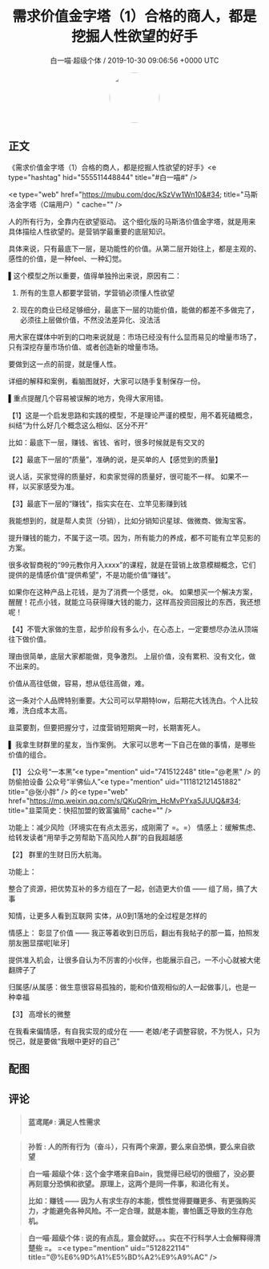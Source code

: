<h1 align="center">需求价值金字塔（1）合格的商人，都是挖掘人性欲望的好手</h1>
<p align="center">
    <a>白一喵·超级个体 / 2019-10-30 09:06:56 &#43;0000 UTC</a>
</p>

<div align="center">
    <img src="https://images.zsxq.com/FrhfOUekGDKoZb1ahsi1SyZ_2Sb6?e=1590940799&amp;token=kIxbL07-8jAj8w1n4s9zv64FuZZNEATmlU_Vm6zD:C7sBILrdfJQd5kG85JKTUn_sj2o=" width="100" height="100" style="border:1px solid;border-radius:50%; color:#ffffff"/>
</div>

## 正文

<div>
《需求价值金字塔（1）合格的商人，都是挖掘人性欲望的好手》&lt;e type=&#34;hashtag&#34; hid=&#34;555511448844&#34; title=&#34;#白一喵#&#34; /&gt; 

&lt;e type=&#34;web&#34; href=&#34;https://mubu.com/doc/kSzVw1Wn10&#34; title=&#34;马斯洛金字塔（C端用户）&#34; cache=&#34;&#34; /&gt;

人的所有行为，全靠内在欲望驱动。
这个细化版的马斯洛价值金字塔，就是用来具体描绘人性欲望的。是营销学最重要的底层知识。

具体来说，只有最底下一层，是功能性的价值。从第二层开始往上，都是主观的、感性的价值，是一种feel、一种幻觉。

▌这个模型之所以重要，值得单独拎出来说，原因有二：

1. 所有的生意人都要学营销，学营销必须懂人性欲望

2. 现在的商业已经足够细分，最底下一层的功能价值，能做的都差不多做完了，必须往上层做价值，不然没法差异化、没法活

用大家在媒体中听到的口吻来说就是：市场已经没有什么显而易见的增量市场了，只有深挖存量市场价值、或者创造新的增量市场。

要做到这一点的前提，就是懂人性。

详细的解释和案例，看脑图就好，大家可以随手复制保存一份。

▌重点提醒几个容易被误解的地方，免得大家用错。

【1】这是一个启发思路和实践的模型，不是理论严谨的模型，用不着死磕概念，纠结“为什么好几个概念这么相似、区分不开”

比如：最底下一层，赚钱、省钱、省时，很多时候就是有交叉的

【2】最底下一层的“质量”，准确的说，是买单的人【感觉到的质量】

说人话，买家觉得的质量好，和卖家觉得的质量好，很可能不一样。
如果不一样，以买家感受为准。

【3】最底下一层的“赚钱”，指实实在在、立竿见影赚到钱

我能想到的，就是帮人卖货（分销），比如分销知识星球、做微商、做淘宝客。

提升赚钱的能力，不属于这一项。因为，所有能力的养成，都不可能有立竿见影的方案。

很多收智商税的“99元教你月入xxxx”的课程，就是在营销上故意模糊概念，它们提供的是情感价值“提供希望”，不是功能价值“赚钱”。

如果你在这种产品上花钱，是为了消费一个感觉，ok。
如果想买一个解决方案，醒醒！花点小钱，就能立马获得赚大钱的能力，这样高投资回报比的东西，我还想呢！

【4】不管大家做的生意，起步阶段有多么小，在心态上，一定要想尽办法从顶端往下做价值。

理由很简单，底层大家都能做，竞争激烈。
上层价值，没有累积、没有文化，做不出来的。

价值从高往低做，容易，想从低往高做，难。

这一条对个人品牌特别重要。大公司可以早期特low，后期花大钱洗白。个人比较难，洗白成本太高。

韭菜要割，但要把握分寸，过度营销短期爽一时，长期害死人。

▌ 我拿生财群里的星友，当作案例。
大家可以思考一下自己在做的事情，是哪些价值的组合。

【1】
公众号“一本黑”&lt;e type=&#34;mention&#34; uid=&#34;741512248&#34; title=&#34;@老黑&#34; /&gt;   的防偷拍设备
公众号“半佛仙人”&lt;e type=&#34;mention&#34; uid=&#34;111812121451882&#34; title=&#34;@张小胖&#34; /&gt;   的&lt;e type=&#34;web&#34; href=&#34;https://mp.weixin.qq.com/s/QKuQRrjm_HcMvPYxa5JUUQ&#34; title=&#34;韭菜简史：快招加盟的致富骗局&#34; cache=&#34;&#34; /&gt;

功能上：减少风险（环境实在有点太恶劣，成刚需了 =。=）
情感上：缓解焦虑、给转发读者“用举手之劳帮助下高风险人群”的自我超越感

【2】
群里的生财日历大航海。

功能上：

整合了资源，把优势互补的多方组在了一起，创造更大价值 —— 组了局，搞了大事

知情，让更多人看到互联网 实体，从0到1落地的全过程是怎样的

情感上：
彰显了价值 —— 我正等着收到日历后，翻出有我帖子的那一篇，拍照发朋友圈显摆呢[呲牙]

提供准入机会，让很多自认为不厉害的小伙伴，也能展示自己，一不小心就被大佬翻牌子了

归属感/从属感：做生意很容易孤独的，能和价值观相似的人一起做事儿，也是一种幸福

【3】
高增长的微整

在我看来偏情感，有自我实现的成分在 —— 老娘/老子调整容貌，不为悦人，只为悦己，就是要做“我眼中更好的自己”
</div>

## 配图
<div class="image" align="center">

</div>

## 评论

<div align="left">
<div>

<blockquote >
<span> <strong>蓝鸢尾༅ : 满足人性需求 </strong></span>
</blockquote>

<blockquote >
<span> <strong>孙哲 : 人的所有行为（奋斗），只有两个来源，要么来自恐惧，要么来自欲望 </strong></span>
</blockquote>

<blockquote >
<span> <strong>白一喵·超级个体 : 这个金字塔来自Bain，我觉得已经切的很细了，没必要再刻意分恐惧和欲望。
原理上，这两个是同一件事，和进化有关。

比如：赚钱 —— 因为人有求生存的本能，惯性觉得要赚更多、有更强购买力，才能避免各种风险。不一定合理，就是本能，害怕匮乏导致的生存危机。 </strong></span>
</blockquote>

<blockquote >
<span> <strong>白一喵·超级个体 : 说的有点乱，意会就好。。。实在不行科学人士会解释得清楚些 =。  =&lt;e type=&#34;mention&#34; uid=&#34;512822114&#34; title=&#34;@%E6%9D%A1%E5%BD%A2%E9%A9%AC&#34; /&gt; </strong></span>
</blockquote>

</div>
</div>